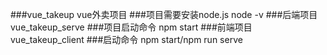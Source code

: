 ###vue_takeup
vue外卖项目
###项目需要安装node.js
node -v
###后端项目
vue_takeup_serve
###项目启动命令
npm start
###前端项目
vue_takeup_client
###启动命令
npm start/npm run serve
